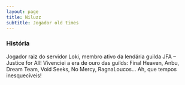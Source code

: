 ```yaml
---
layout: page
title: Niluzz
subtitle: Jogador old times
---
```


### História

Jogador raiz do servidor Loki, membro ativo da lendária guilda JFA – Justice for All! Vivenciei a era de ouro das guilds: Final Heaven, Anbu, Dream Team, Void Seeks, No Mercy, RagnaLoucos... Ah, que tempos inesquecíveis!
